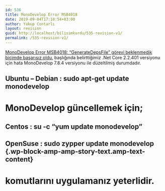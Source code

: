 ```yaml
---
id: 536
title: MonoDevelop Error MSB4018
date: 2019-09-04T17:10:54+03:00
author: Yakup Contarlı
layout: revision
guid: http://localhost/bilisimkurdu/535-revision-v1/
permalink: /535-revision-v1/
---
```

 <amp-story-page style="background-color:#ffffff" id="52d0eda7-a7c6-4323-ae93-69463c58c20b" class="wp-block-amp-amp-story-page"><amp-story-grid-layer template="fill"></amp-story-grid-layer> 

<p class="wp-block-amp-amp-story-text amp-text-content">
  <a rel="noreferrer noopener" aria-label="MonoDevelop Error MSB4018: “GenerateDepsFile” görevi beklenmedik biçimde başarısız oldu. (yeni sekmede açılır)" href="https://bilisimkurdu.github.io/monodevelop-error-msb4018-generatedepsfile-gorevi-beklenmedik-bicimde-basarisiz-oldu/" target="_blank">MonoDevelop Error MSB4018: “GenerateDepsFile” görevi beklenmedik biçimde başarısız oldu.</a> başlığında belirttiğimiz .Net Core 2.2.401 versiyonu için hata MonoDevelop 7.8.4 versiyonu ile düzeltilmiş durumdadır.
</p></amp-story-page> <amp-story-page style="background-color:#ffffff" id="4053b301-f03d-49fc-8649-d22e65308ba6" class="wp-block-amp-amp-story-page"><amp-story-grid-layer template="fill"></amp-story-grid-layer> 

<h2 style="display:flex" class="wp-block-amp-amp-story-text">
  <amp-fit-text layout="flex-item" class="amp-text-content">Ubuntu &#8211; Debian : sudo apt-get update monodevelop</amp-fit-text>
</h2>

<h1 style="display:flex" class="wp-block-amp-amp-story-text">
  <amp-fit-text layout="flex-item" class="amp-text-content">MonoDevelop güncellemek için;</amp-fit-text>
</h1>

<h2 style="display:flex" class="wp-block-amp-amp-story-text">
  <amp-fit-text layout="flex-item" class="amp-text-content">Centos : su -c &#8220;yum update monodevelop&#8221;</amp-fit-text>
</h2>

## OpenSuse : sudo zypper update monodevelop {.wp-block-amp-amp-story-text.amp-text-content}

<h1 style="display:flex" class="wp-block-amp-amp-story-text">
  <amp-fit-text layout="flex-item" class="amp-text-content">komutlarını uygulamanız yeterlidir.</amp-fit-text>
</h1></amp-story-page>